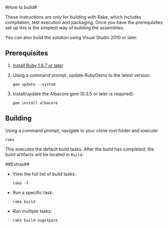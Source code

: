 #How to build#

These instructions are *only* for building with Rake, which includes compilation, test execution and packaging. Once you have the prerequisites set up this is the simplest way of building the assemblies.

You can also build the solution using Visual Studio 2010 or later.

## Prerequisites ##

1. [Install Ruby 1.8.7 or later](http://www.ruby-lang.org/en/downloads/)
1. Using a command prompt, update RubyGems to the latest version:

    `gem update --system`

1. Install/update the Albacore gem (0.3.5 or later is required):

    `gem install albacore`

## Building ##

Using a command prompt, navigate to your clone root folder and execute:

`rake`

This executes the default build tasks. After the build has completed, the build artifacts will be located in `Build`.

##Extras##

* View the full list of build tasks:

    `rake -T`

* Run a specific task:

    `rake build`

* Run multiple tasks:

    `rake build nugetpack`
